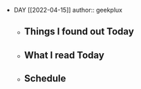 - DAY [[2022-04-15]]
  author:: geekplux
	- ## Things I found out Today
	- ## What I read Today
	- ## Schedule
